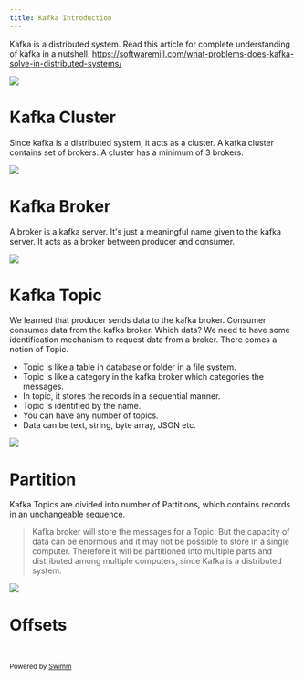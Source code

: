 ```yaml
---
title: Kafka Introduction
---
```

Kafka is a distributed system. Read this article for complete understanding of kafka in a nutshell. <https://softwaremill.com/what-problems-does-kafka-solve-in-distributed-systems/>

![](https://firebasestorage.googleapis.com/v0/b/swimmio.appspot.com/o/repositories%2FZ2l0aHViJTNBJTNBa2Fma2EtaXElM0ElM0FmYXJvb3F0ZXh0%2Fabe097ce-f7d0-4973-90c0-f832bdff2d4b.png?alt=media&token=ec4ea7ef-1b82-46fc-8bef-2070405f8325)

# Kafka Cluster

Since kafka is a distributed system, it acts as a cluster. A kafka cluster contains set of brokers. A cluster has a minimum of 3 brokers.

![](https://firebasestorage.googleapis.com/v0/b/swimmio.appspot.com/o/repositories%2FZ2l0aHViJTNBJTNBa2Fma2EtaXElM0ElM0FmYXJvb3F0ZXh0%2Ffe0cb2f3-1686-48ce-9f0f-91ddf8930601.png?alt=media&token=2a58dcc2-5632-4e10-9916-a8b8f0efbc87)

# Kafka Broker

A broker is a kafka server. It's just a meaningful name given to the kafka server. It acts as a broker between producer and consumer.&nbsp;

![](https://firebasestorage.googleapis.com/v0/b/swimmio.appspot.com/o/repositories%2FZ2l0aHViJTNBJTNBa2Fma2EtaXElM0ElM0FmYXJvb3F0ZXh0%2F630db845-593b-4433-901c-2dba69365046.png?alt=media&token=5daee04a-877a-48a6-9a8c-82ac327d5bb4)

# Kafka Topic

We learned that producer sends data to the kafka broker. Consumer consumes data from the kafka broker. Which data? We need to have some identification mechanism to request data from a broker. There comes a notion of Topic.&nbsp;

- Topic is like a table in database or folder in a file system.
- Topic is like a category in the kafka broker which categories the messages.
- In topic, it stores the records in a sequential manner.
- Topic is identified by the name.
- You can have any number of topics.
- Data can be text, string, byte array, JSON etc.

![](https://firebasestorage.googleapis.com/v0/b/swimmio.appspot.com/o/repositories%2FZ2l0aHViJTNBJTNBa2Fma2EtaXElM0ElM0FmYXJvb3F0ZXh0%2F72d24c4b-2335-450a-9571-103b56ef7a7e.png?alt=media&token=eb3ea3fb-b2b1-4e36-a32a-86470a908111)

# Partition

Kafka Topics are divided into number of Partitions, which contains records in an unchangeable sequence.

> Kafka broker will store the messages for a Topic. But the capacity of data can be enormous and it may not be possible to store in a single computer. Therefore it will be partitioned into multiple parts and distributed among multiple computers, since Kafka is a distributed system.

![](https://firebasestorage.googleapis.com/v0/b/swimmio.appspot.com/o/repositories%2FZ2l0aHViJTNBJTNBa2Fma2EtaXElM0ElM0FmYXJvb3F0ZXh0%2Fb6469925-1798-4b90-adb7-5bc3e8843481.png?alt=media&token=96bfccaf-514f-4692-98ff-2e6637c8ba6f)

# Offsets

&nbsp;

<SwmMeta version="3.0.0" repo-id="Z2l0aHViJTNBJTNBa2Fma2EtaXElM0ElM0FmYXJvb3F0ZXh0" repo-name="kafka-iq"><sup>Powered by [Swimm](https://app.swimm.io/)</sup></SwmMeta>
